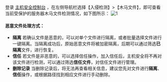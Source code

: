 登录 [主机安全控制台](https://console.cloud.tencent.com/yunjing/manage) ，在左侧导航栏选择【入侵检测】>【木马文件】，即可查看当前受保护的服务器木马文件检测情况，如下图所示：
![1](https://main.qcloudimg.com/raw/96ced1e09f5c7e4663c38706c3d938bf.png)
#### 恶意文件处理方式：
- **隔离** 
若确认文件是恶意的，可以对单个文件进行隔离，或者批量选择文件进行一键隔离。当隔离成功后，原始恶意文件将被加密隔离，后期可以通过筛选**已隔离**文件，进行恢复。
- **信任**
若文件是非恶意的，可以选择信任操作，加入信任后，主机安全将不再对该文件进行检测，可以通过筛选**信任文件**，对信任文件进行管理。
- **删除记录**
当删除记录后，将无法再查看相关信息，建议您先对文件进行**隔离**、**信任**操作，或根据路径找到相应文件进行手动删除。
